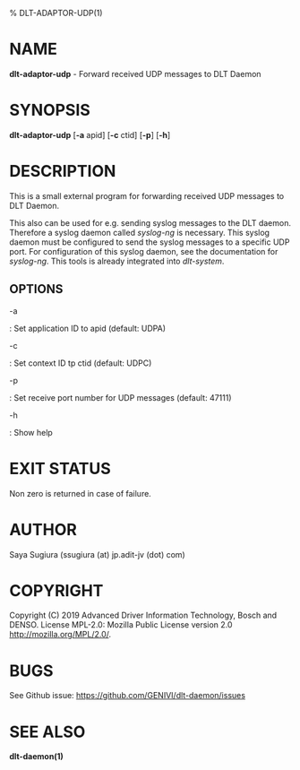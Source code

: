 % DLT-ADAPTOR-UDP(1)

# NAME

**dlt-adaptor-udp** - Forward received UDP messages to DLT Daemon

# SYNOPSIS

**dlt-adaptor-udp** \[**-a** apid\] \[**-c** ctid\] \[**-p**\] \[**-h**\]

# DESCRIPTION

This is a small external program for forwarding received UDP messages to DLT
Daemon.

This also can be used for e.g. sending syslog messages to the DLT daemon.
Therefore a syslog daemon called *syslog-ng* is necessary. This syslog daemon
must be configured to send the syslog messages to a specific UDP port. For
configuration of this syslog daemon, see the documentation for *syslog-ng*.
This tools is already integrated into *dlt-system*.

## OPTIONS

-a

:    Set application ID to apid (default: UDPA)

-c

:    Set context ID tp ctid (default: UDPC)

-p

:    Set receive port number for UDP messages (default: 47111)

-h

:    Show help

# EXIT STATUS

Non zero is returned in case of failure.

# AUTHOR

Saya Sugiura (ssugiura (at) jp.adit-jv (dot) com)

# COPYRIGHT

Copyright (C) 2019 Advanced Driver Information Technology, Bosch and DENSO. License MPL-2.0: Mozilla Public License version 2.0 http://mozilla.org/MPL/2.0/.

# BUGS

See Github issue: <https://github.com/GENIVI/dlt-daemon/issues>

# SEE ALSO

**dlt-daemon(1)**
